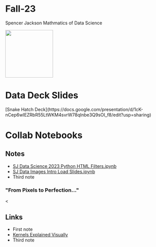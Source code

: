 # Fall-23

Spencer Jackson
Mathmatics of Data Science 

<img src="https://www.sudeep.co/images/post_images/2018-02-09-Understanding-the-Data-Science-Lifecycle/chart.png" width="150" height="150">

<h1>Data Deck Slides</h1>
[Snake Hatch Deck](https://docs.google.com/presentation/d/1cK-nCep6wIEZRbR55LtWKM4svrW78qlnbe3Q9sOI_f8/edit?usp=sharing)

<h1>Collab Notebooks</h1>

<H2>Notes</H2>
 <ul>
        <li><a href="https://colab.research.google.com/drive/11u72a6OjgUphQh8Z6ga8G5UurEaWbhpM?usp=sharing">SJ Data Science 2023 Python HTML Filters.ipynb</a></li>
        <li><a href="https://colab.research.google.com/drive/17Eudd7JMDq9vPmBk0KbKX8plnuoairks#scrollTo=uKsUVAPdQwmP">SJ Data Images Intro Load Slides.ipynb</a> </li>
        <li>Third note</li>
    </ul>
<h3>"From Pixels to Perfection..."</h3>
<
<h2>Links</h2>
    <ul>
        <li>First note</li>
        <li><a href="https://setosa.io/ev/image-kernels/#:~:text=An%20image%20kernel%20is%20a,important%20portions%20of%20an%20image" target="_blank">Kernels Explained Visually</a> </li>
        <li>Third note</li>
    </ul>

